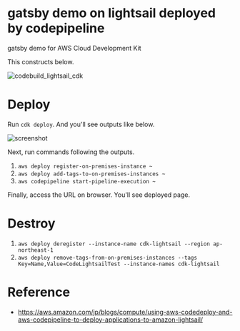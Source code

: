# gatsby demo on lightsail deployed by codepipeline

gatsby demo for AWS Cloud Development Kit

This constructs below.

![codebuild_lightsail_cdk](https://user-images.githubusercontent.com/50583728/178142356-7874a7d5-aadf-490e-9254-fc2ff0994f2a.png)

# Deploy

Run `cdk deploy`. And you'll see outputs like below.

![screenshot](https://user-images.githubusercontent.com/50583728/164890060-f178a52a-4c9f-473c-b46c-a3ec707c9590.png)

Next, run commands following the outputs.

1. `aws deploy register-on-premises-instance ~`
1. `aws deploy add-tags-to-on-premises-instances ~`
1. `aws codepipeline start-pipeline-execution ~`

Finally, access the URL on browser. You'll see deployed page.

# Destroy

1. `aws deploy deregister --instance-name cdk-lightsail --region ap-northeast-1`
1. `aws deploy remove-tags-from-on-premises-instances --tags Key=Name,Value=CodeLightsailTest --instance-names cdk-lightsail`

# Reference
- https://aws.amazon.com/jp/blogs/compute/using-aws-codedeploy-and-aws-codepipeline-to-deploy-applications-to-amazon-lightsail/
